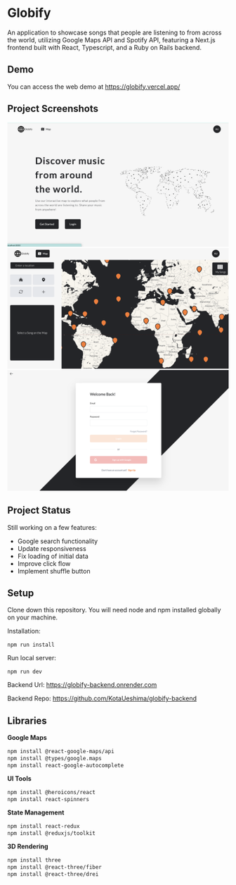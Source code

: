 # Globify

An application to showcase songs that people are listening to from across the world, utilizing Google Maps API and Spotify API, featuring a Next.js frontend built with React, Typescript, and a Ruby on Rails backend.

## Demo

You can access the web demo at https://globify.vercel.app/

## Project Screenshots

![homepage](./public/screenshots/homepage.png)
![map](./public/screenshots/map.png)
![login](./public/screenshots/login.png)

## Project Status

Still working on a few features:

- Google search functionality
- Update responsiveness
- Fix loading of initial data
- Improve click flow
- Implement shuffle button

## Setup

Clone down this repository. You will need node and npm installed globally on your machine.

Installation:

```
npm run install
```

Run local server:

```
npm run dev
```

Backend Url: https://globify-backend.onrender.com

Backend Repo: https://github.com/KotaUeshima/globify-backend

## Libraries

**Google Maps**

```
npm install @react-google-maps/api
npm install @types/google.maps
npm install react-google-autocomplete
```

**UI Tools**

```
npm install @heroicons/react
npm install react-spinners
```

**State Management**

```
npm install react-redux
npm install @reduxjs/toolkit
```

**3D Rendering**

```
npm install three
npm install @react-three/fiber
npm install @react-three/drei
```
